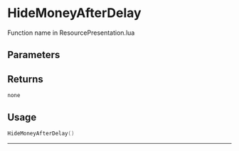 # HideMoneyAfterDelay

Function name in ResourcePresentation.lua

## Parameters

## Returns

`none`

## Usage

```lua
HideMoneyAfterDelay()
```

---
